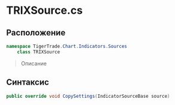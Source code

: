 
# TRIXSource.cs
## Расположение
```csharp
namespace TigerTrade.Chart.Indicators.Sources  
    class TRIXSource
```

> Описание

## Синтаксис
```csharp
public override void CopySettings(IndicatorSourceBase source)
```
